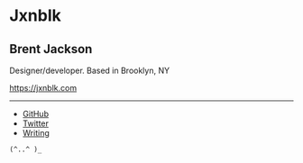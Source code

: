 
# Jxnblk

## Brent Jackson

Designer/developer.
Based in Brooklyn, NY

https://jxnblk.com

---

- [GitHub][]
- [Twitter][]
- [Writing][]

<!--
---

- [Styled System](https://jxnblk.com/styled-system)
- [MDX Deck](https://github.com/jxnblk/mdx-deck)
- [MDX Go](https://github.com/jxnblk/mdx-go)
- [Rebass](https://jxnblk.com/rebass)
- [Rebass Grid](https://rebassjs.org/grid/) (formerly grid-styled)

---

- [Colorable](https://colorable.jxnblk.com)
- [Hello Color](https://jxnblk.com/hello-color)
- [Palx](https://palx.jxnblk.com)
- [Monochrome](https://monochrome.jxnblk.com)
- [Grays](https://jxnblk.com/grays)
- [Shade](https://jxnblk.com/shade)
- [Microicon](https://icon.now.sh)
- [Basscss](http://basscss.com)
- [CSS Stats](https://cssstats.com)

---

- [Skullcat](http://jxnblk.com/skullcat)
- [Microbeats](http://microbeats.cc)
- [MrsJxn](https://mrsjxn.com)
- [Gifolio](http://jxnblk.com/gifolio)

-->

```
(^..^ )_
```

[github]: https://github.com/jxnblk
[twitter]: https://twitter.com/jxnblk
[writing]: http://jxnblk.com/blog


